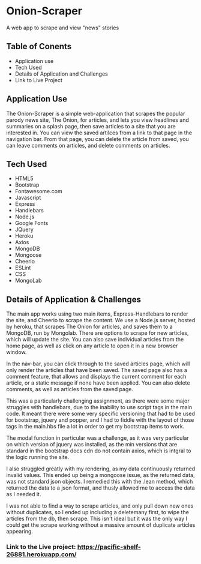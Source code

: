 # Onion-Scraper
A web app to scrape and view "news" stories

## Table of Conents

* Application use
* Tech Used
* Details of Application and Challenges
* Link to Live Project

## Application Use
The Onion-Scraper is a simple web-application that scrapes the popular parody news site, The Onion, for articles, and lets you view headlines and summaries on a splash page, then save articles to a site that you are interested in. You can view the saved artilces from a link to that page in the navigation bar. From that page, you can delete the article from saved, you can leave comments on articles, and delete comments on articles. 

## Tech Used

* HTML5
* Bootstrap
* Fontawesome.com
* Javascript
* Express
* Handlebars
* Node.js
* Google Fonts
* JQuery
* Heroku
* Axios
* MongoDB
* Mongoose
* Cheerio
* ESLint
* CSS
* MongoLab 

## Details of Application & Challenges

The main app works using two main items, Express-Handlebars to render the site, and Cheerio to scrape the content. We use a Node.js server, hosted by heroku, that scrapes The Onion for articles, and saves them to a MongoDB, run by Mongolab. There are options to scrape for new articles, which will update the site. You can also save individual articles from the home page, as well as click on any article to open it in a new browser window. 

In the nav-bar, you can click through to the saved articles page, which will only render the articles that have been saved. The saved page also has a comment feature, that allows and displays the current comment for each article, or a static message if none have been applied. You can also delete comments, as well as articles from the saved page. 

This was a particularly challenging assignment, as there were some major struggles with handlebars, due to the inability to use script tags in the main code. It meant there were some very specific versioning that had to be used for bootstrap, jquery and popper, and I had to fiddle with the layout of those tags in the main.hbs file a lot in order to get my bootstrap items to work. 

The modal function in particular was a challenge, as it was very particular on which version of jquery was installed, as the min versions that are standard in the bootstrap docs cdn do not contain axios, which is intgral to the logic running the site. 

I also struggled greatly with my rendering, as my data continuously returned invalid values. This ended up being a mongoose issue, as the returned data, was not standard json objects. I remedied this with the .lean method, which returned the data to a json format, and thusly allowed me to access the data as I needed it. 

I was not able to find a way to scrape articles, and only pull down new ones without duplicates, so I ended up including a deletemany first, to wipe the articles from the db, then scrape. This isn't ideal but it was the only way I could get the scrape working without a massive amount of duplicate articles appearing. 

### Link to the Live project: https://pacific-shelf-26881.herokuapp.com/